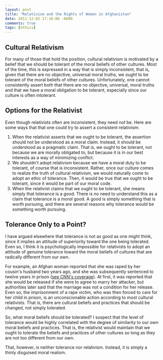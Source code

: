 ```yaml
---
layout: post
title: "Relativism and the Rights of Women in Afghanistan"
date: 2011-12-02 17:16:00 -0600
comments: true
tags: [ethics]
---
```


## Cultural Relativism

For many of those that hold the position, cultural relativism is motivated by a belief that we should be tolerant of the moral beliefs of other cultures. Most of the time, this is expressed in a way that is simply inconsistent, that is, given that there are no objective, universal moral truths, we *ought* to be tolerant of the moral beliefs of other cultures. Unfortunately, one cannot consistently assert both that there are no objective, universal, moral truths and that we have a moral obligation to be tolerant, especially since our culture is often intolerant.

## Options for the Relativist

Even though relativists often are inconsistent, they need not be. Here are some ways that that one could try to assert a consistent relativism:

1. When the relativist asserts that we ought to be tolerant, the assertion should not be understood as a moral claim. Instead, it should be understood as a pragmatic claim. That is, we ought to be tolerant, not because we are morally obligated to, but because it is in our best interests as a way of minimizing conflict.
2. We shouldn't adopt relativism because we have a moral duty to be tolerant, of course that is inconsistent. Rather, once our culture comes to realize the truth of cultural relativism, we would naturally come to adopt an ethic of tolerance. Then, it would be true that we ought to be tolerant, since it would be part of our moral code.
3. When the relativist claims that we ought to be tolerant, she means simply that tolerance is a good. There is no need to understand this as a claim that tolerance is a *moral* good. A good is simply something that is worth pursuing, and there are several reasons why tolerance would be something worth pursuing.

## Tolerance Only to a Point?

I have argued elsewhere that tolerance is not as good as one might think, since it implies an attitude of superiority toward the one being tolerated. Even so, I think it is psychologically impossible for relativists to adopt an attitude of genuine tolerance toward the moral beliefs of cultures that are radically different from our own.

For example, an Afghan woman reported that she was raped by her cousin's husband two years ago, and she was subsequently sentenced to twelve years in prison ([see CNN's coverage](http://www.cnn.com/2011/12/01/world/asia/afghanistan-rape-victim/index.html)). At first, it was reported that she would be released if she were to agree to marry her attacker, but authorities later said that the marriage was not a condition for her release. Even so, the imprisonment of a rape victim, who was then forced to care for her child in prison, is an unconscionable action according to most cultural relativists. That is, there are cultural beliefs and practices that should be changed, not simply tolerated.

So, what moral beliefs should be tolerated? I suspect that the level of tolerance would be highly correlated with the degree of similarity to our own moral beliefs and practices. That is, the relativist would maintain that we ought to tolerate the beliefs and practices of other cultures so long as they are not too different from our own.

That, however, is neither tolerance nor relativism. Instead, it is simply a thinly disguised moral realism.
